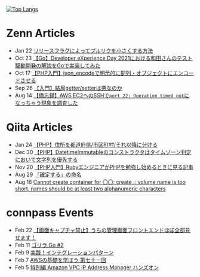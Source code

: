 [![Top Langs](https://github-readme-stats.vercel.app/api/top-langs/?username=kumackey&layout=compact)](https://github.com/anuraghazra/github-readme-stats)

# Zenn Articles

<!-- profile updater begin: zenn -->
- Jan 22 [リリースフラグによってプルリクを小さくする方法](https://zenn.dev/kumackey/articles/d20220120-98f77cad115deb)
- Oct 23 [【Go】Developer eXperience Day 2021における和田さんのテスト駆動開発の解説をGoで実装してみた](https://zenn.dev/kumackey/articles/a9dc6ab95780d0)
- Oct 17 [【PHP入門】json_encodeで明示的に配列・オブジェクトにエンコードさせる](https://zenn.dev/kumackey/articles/06b87040c5374d)
- Sep 26 [【入門】結局getter/setterは悪なのか](https://zenn.dev/kumackey/articles/c3acbd928d1d510268ab)
- Aug 14 [【備忘録】AWS EC2へのSSHで`port 22: Operation timed out`になっちゃう現象を調査した](https://zenn.dev/kumackey/articles/398645b471fb05d3814a)
<!-- profile updater end: zenn -->

# Qiita Articles

<!-- profile updater begin: qiita -->
- Jan 24 [【PHP】住所を都道府県/市区町村/それ以降に分ける](https://qiita.com/kumackey/items/caa6d4f5eb3370ef59f4)
- Dec 30 [【PHP】DatetimeImmutableのコンストラクタはタイムゾーン判定において文字列を優先する](https://qiita.com/kumackey/items/e49aeb89f5eced4cdbfa)
- Nov 20 [【PHP入門】RubyエンジニアがPHPを勉強し始めるときに見る記事](https://qiita.com/kumackey/items/352ce983362d186773be)
- Aug 29 [「確定する」の命名](https://qiita.com/kumackey/items/e1d30002104a016ba1fe)
- Aug 16 [Cannot create container for 〇〇: create .: volume name is too short, names should be at least two alphanumeric characters](https://qiita.com/kumackey/items/5b5617047a5685e61953)
<!-- profile updater end: qiita -->

# connpass Events

<!-- profile updater begin: connpass -->
- Feb 22 [【画面キャプチャ禁止】うちの管理画面フロントエンドほぼ全部見せます！](https://caddi.connpass.com/event/239169/)
- Feb 11 [ゴリラ.Go #2](https://gorilla-go.connpass.com/event/237637/)
- Feb 9 [実践！インテグレーションパターン](https://modeling-how-to-learn.connpass.com/event/233934/)
- Feb 7 [AWSの基礎を学ぼう 第七十一回](https://awsbasics.connpass.com/event/236239/)
- Feb 5 [特別編 Amazon VPC IP Address Manager ハンズオン](https://awsbasics.connpass.com/event/235160/)
<!-- profile updater end: connpass -->
